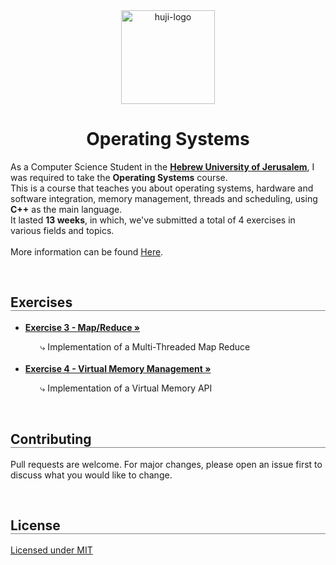 <div align="center">
  <img src="https://upload.wikimedia.org/wikipedia/commons/thumb/4/4d/Hebrew_University_Logo.svg/1200px-Hebrew_University_Logo.svg.png" alt="huji-logo" height="150px" />
  <h1 align="center" style="border-bottom: none"><b>Operating Systems</b></h1>

  <p align="left">
    As a Computer Science Student in the <a href="https://new.huji.ac.il/"><b>Hebrew University of Jerusalem</b></a>, I was required to take the <b>Operating Systems</b> course.
    <br>
    This is a course that teaches you about operating systems, hardware and software integration, memory management, threads and scheduling, using <b>C++</b> as the main language.
    <br>
    It lasted <b>13 weeks</b>, in which, we've submitted a total of 4 exercises in various fields and topics.
    <br>
    <br>
    More information can be found <a href="https://shnaton.huji.ac.il/index.php/NewSyl/67808/2/2022/">Here</a>.
  </p>
</div>

<br>

<div align="left">
  <h2 align="left" style="border-bottom: 1px solid gray">Exercises</h2>

  <ul align="left">
    <li><a href="./Ex3"><b>Exercise 3 - Map/Reduce »</b></a></li>
    <ul><li style="list-style: none;">⤷ Implementation of a Multi-Threaded Map Reduce</li></ul>
    <br>
    <li><a href="./Ex4"><b>Exercise 4 - Virtual Memory Management »</b></a></li>
    <ul><li style="list-style: none;">⤷ Implementation of a Virtual Memory API</li></ul>
  </ul>
</div>

<br>

<div align="left">
  <h2 align="left" style="border-bottom: 1px solid gray">Contributing</h2>

  <p align="left">
    Pull requests are welcome. For major changes, please open an issue first to discuss what you would like to change.
  </p>
</div>

<br>

<div align="left">
  <h2 align="left" style="border-bottom: 1px solid gray">License</h2>

  <p align="left">
    <a href="https://choosealicense.com/licenses/mit/">Licensed under MIT</a>
  </p>
</div>
